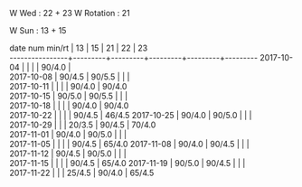 W Wed      : 22 + 23
W Rotation :      21

W Sun      : 13 + 15

date num min/rt |    13   |    15   |    21   |    22   |    23     
----------------+---------+---------+---------+---------+---------
2017-10-04      |         |         |         |  90/4.0 |                 
2017-10-08      |  90/4.5 |  90/5.5 |         |         |                
2017-10-11      |         |         |         |  90/4.0 |  90/4.0      
2017-10-15      |  90/5.0 |  90/5.5 |         |         |                
2017-10-18      |         |         |         |  90/4.0 |  90/4.0         
2017-10-22      |         |         |         |  90/4.5 |  46/4.5
2017-10-25      |  90/4.0 |  90/5.0 |         |         |                 
2017-10-29      |         |         |  20/3.5 |  90/4.5 |  70/4.0         
2017-11-01      |  90/4.0 |  90/5.0 |         |         |                 
2017-11-05      |         |         |         |  90/4.5 |  65/4.0
2017-11-08      |  90/4.0 |  90/4.5 |         |         |                 
2017-11-12      |  90/4.5 |  90/5.0 |         |         |               
2017-11-15      |         |         |         |  90/4.5 |  65/4.0
2017-11-19      |  90/5.0 |  90/4.5 |         |         |        
2017-11-22      |         |         |  25/4.5 |  90/4.0 |  65/4.5

